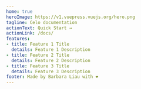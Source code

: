 ```yaml
---
home: true
heroImage: https://v1.vuepress.vuejs.org/hero.png
tagline: Celo documentation
actionText: Quick Start →
actionLink: /docs/
features:
- title: Feature 1 Title
  details: Feature 1 Description
- title: Feature 2 Title
  details: Feature 2 Description
- title: Feature 3 Title
  details: Feature 3 Description
footer: Made by Barbara Liau with ❤️
---
```

